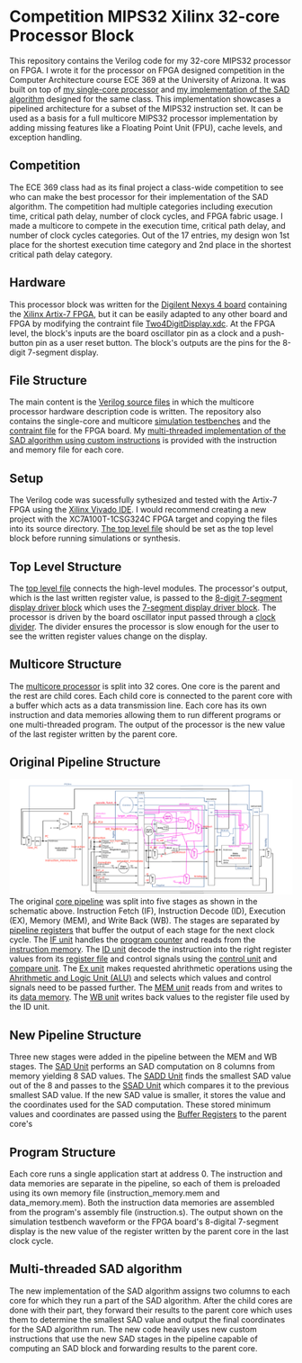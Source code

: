 # Competition MIPS32 Xilinx 32-core Processor Block
This repository contains the Verilog code for my 32-core MIPS32 processor on FPGA. I wrote it for the processor on FPGA designed competition in the Computer Architecture course ECE 369 at the University of Arizona. It was built on top of [my single-core processor](https://github.com/Aymane-Aeris-El-Asslouj/ECE369_MIPS32_Xilinx_processor) and [my implementation of the SAD algorithm](https://github.com/Aymane-Aeris-El-Asslouj/ECE369_MIPS32_SAD_Assembly_code) designed for the same class. This implementation showcases a pipelined architecture for a subset of the MIPS32 instruction set. It can be used as a basis for a full multicore MIPS32 processor implementation by adding missing features like a Floating Point Unit (FPU), cache levels, and exception handling.

## Competition
The ECE 369 class had as its final project a class-wide competition to see who can make the best processor for their implementation of the SAD algorithm. The competition had multiple categories including execution time, critical path delay, number of clock cycles, and FPGA fabric usage. I made a multicore to compete in the execution time, critical path delay, and number of clock cycles categories. Out of the 17 entries, my design won 1st place for the shortest execution time category and 2nd place in the shortest critical path delay category.

## Hardware
This processor block was written for the [Digilent Nexys 4 board](https://digilent.com/reference/programmable-logic/nexys-4/start) containing the [Xilinx Artix-7 FPGA](https://www.xilinx.com/products/silicon-devices/fpga/artix-7.html), but it can be easily adapted to any other board and FPGA by modifying the contraint file [Two4DigitDisplay.xdc](constraints/Two4DigitDisplay.xdc). At the FPGA level, the block's inputs are the board oscillator pin as a clock and a push-button pin as a user reset button. The block's outputs are the pins for the 8-digit 7-segment display.

## File Structure
The main content is the [Verilog source files](sources) in which the multicore processor hardware description code is written. The repository also contains the single-core and multicore [simulation testbenches](test_benches) and the [contraint file](constraints/Two4DigitDisplay.xdc) for the FPGA board. My [multi-threaded implementation of the SAD algorithm using custom instructions](multithread_SAD_program) is provided with the instruction and memory file for each core.

## Setup
The Verilog code was sucessfully sythesized and tested with the Artix-7 FPGA using the [Xilinx Vivado IDE](https://www.xilinx.com/products/design-tools/vivado.html). I would recommend creating a new project with the XC7A100T-1CSG324C FPGA target and copying the files into its source directory. [The top level file](sources/top_level.v) should be set as the top level block before running simulations or synthesis.

## Top Level Structure
The [top level file](sources/top_level.v) connects the high-level modules. The processor's output, which is the last written register value, is passed to the [8-digit 7-segment display driver block](sources/Two4DigitDisplay.v) which uses the [7-segment display driver block](sources/SevenSegment.v). The processor is driven by the board oscillator input passed through a [clock divider](sources/ClkDiv.v). The divider ensures the processor is slow enough for the user to see the written register values change on the display.

## Multicore Structure
The [multicore processor](sources/MultiCore.v) is split into 32 cores. One core is the parent and the rest are child cores. Each child core is connected to the parent core with a buffer which acts as a data transmission line. Each core has its own instruction and data memories allowing them to run different programs or one multi-threaded program. The output of the processor is the new value of the last register written by the parent core.  

## Original Pipeline Structure
![Original core pipeline](/schematic.png)
The original [core pipeline](sources/Processor.v) was split into five stages as shown in the schematic above. Instruction Fetch (IF), Instruction Decode (ID), Execution (EX), Memory (MEM), and Write Back (WB). The stages are separated by [pipeline registers](sources/PipeReg.v) that buffer the output of each stage for the next clock cycle. The [IF unit](sources/InstructionFetchUnit.v) handles the [program counter](sources/ProgramCounter.v) and reads from the [instruction memory](sources/InstructionMemory.v). The [ID unit](sources/InstructionDecodeUnit.v) decode the instruction into the right register values from its [register file](sources/RegisterFile.v) and control signals using the [control unit](sources/ControlUnit.v) and [compare unit](sources/ComapreUnit.v). The [Ex unit](sources/ExecutionUnit.v) makes requested ahrithmetic operations using the [Ahrithmetic and Logic Unit (ALU)](sources/ALU32Bit.v) and selects which values and control signals need to be passed further. The [MEM unit](sources/MemoryUnit.v) reads from and writes to its [data memory](sources/DataMemory.v). The [WB unit](sources/WriteBackUnit.v) writes back values to the register file used by the ID unit.

## New Pipeline Structure
Three new stages were added in the pipeline between the MEM and WB stages. The [SAD Unit](sources/SADUnit.v) performs an SAD computation on 8 columns from memory yielding 8 SAD values. The [SADD Unit](sources/SADDUnit.v) finds the smallest SAD value out of the 8 and passes to the [SSAD Unit](sources/SSADUnit.v) which compares it to the previous smallest SAD value. If the new SAD value is smaller, it stores the value and the coordinates used for the SAD computation. These stored minimum values and coordinates are passed using the [Buffer Registers](sources/BufReg.v) to the parent core's 

## Program Structure
Each core runs a single application start at address 0. The instruction and data memories are separate in the pipeline, so each of them is preloaded using its own memory file (instruction_memory.mem and data_memory.mem). Both the instruction data memories are assembled from the program's assembly file (instruction.s). The output shown on the simulation testbench waveform or the FPGA board's 8-digital 7-segment display is the new value of the register written by the parent core in the last clock cycle.

## Multi-threaded SAD algorithm
The new implementation of the SAD algorithm assigns two columns to each core for which they run a part of the SAD algorithm. After the child cores are done with their part, they forward their results to the parent core which uses them to determine the smallest SAD value and output the final coordinates for the SAD algorithm run. The new code heavily uses new custom instructions that use the new SAD stages in the pipeline capable of computing an SAD block and forwarding results to the parent core.
